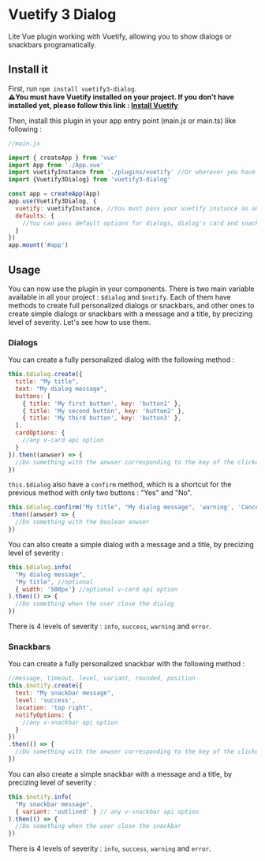 # Vuetify 3 Dialog
Lite Vue plugin working with Vuetify, allowing you to show dialogs or snackbars programatically.

## Install it
First, run `npm install vuetify3-dialog`.  
**⚠️You must have Vuetify installed on your project. If you don't have installed yet, please follow this link : [Install Vuetify](https://vuetifyjs.com/en/getting-started/installation/)**  

Then, install this plugin in your app entry point (main.js or main.ts) like following :
```js
//main.js

import { createApp } from 'vue'
import App from './App.vue'
import vuetifyInstance from './plugins/vuetify' //Or wherever you have your vuetify instance
import {Vuetify3Dialog} from 'vuetify3-dialog'

const app = createApp(App)
app.use(Vuetify3Dialog, {
  vuetify: vuetifyInstance, //You must pass your vuetify instance as an option
  defaults: {
    //You can pass default options for dialogs, dialog's card and snackbars here
  }
})
app.mount('#app')
```

## Usage
You can now use the plugin in your components. There is two main variable available in all your project : `$dialog` and `$notify`. Each of them have methods to create full personalized dialogs or snackbars, and other ones to create simple dialogs or snackbars with a message and a title, by precizing level of severity. Let's see how to use them.

### Dialogs
You can create a fully personalized dialog with the following method :
```js
this.$dialog.create({
  title: "My title",
  text: "My dialog message",
  buttons: [
    { title: 'My first button', key: 'button1' },
    { title: 'My second button', key: 'button2' },
    { title: 'My third button', key: 'button3' },
  ],
  cardOptions: {
    //any v-card api option
  }
}).then((anwser) => {
  //Do something with the anwser corresponding to the key of the clicked button
})
```

`this.$dialog` also have a `confirm` method, which is a shortcut for the previous method with only two buttons : "Yes" and "No". 
```js
this.$dialog.confirm("My title", "My dialog message", 'warning', 'Cancel', 'Confirm')
.then((anwser) => {
  //Do something with the boolean anwser
})
```

You can also create a simple dialog with a message and a title, by precizing level of severity :
```js
this.$dialog.info(
  "My dialog message",
  "My title", //optional
  { width: '500px'} //optional v-card api option
).then(() => {
  //Do something when the user close the dialog
})
```
There is 4 levels of severity : `info`, `success`, `warning` and `error`.

### Snackbars
You can create a fully personalized snackbar with the following method :
```js
//message, timeout, level, variant, rounded, position
this.$notify.create({
  text: "My snackbar message",
  level: 'success',
  location: 'top right',
  notifyOptions: {
    //any v-snackbar api option
  }
})
.then(() => {
  //Do something with the anwser corresponding to the key of the clicked button
})
```

You can also create a simple snackbar with a message and a title, by precizing level of severity :
```js
this.$notify.info(
  "My snackbar message",
  { variant: 'outlined' } // any v-snackbar api option
).then(() => {
  //Do something when the user close the snackbar
})
```
There is 4 levels of severity : `info`, `success`, `warning` and `error`.
